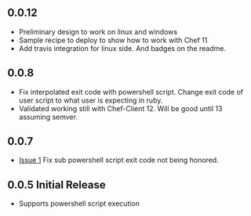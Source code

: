 ## 0.0.12
 * Preliminary design to work on linux and windows
 * Sample recipe to deploy to show how to work with Chef 11
 * Add travis integration for linux side.  And badges on the readme.

## 0.0.8
 * Fix interpolated exit code with powershell script.  Change exit code of user script to what user is expecting in ruby.
 * Validated working still with Chef-Client 12.  Will be good until 13 assuming semver.

## 0.0.7 
 * [Issue 1](https://github.com/ebsco/mixlibrary-core/issues/1) Fix sub powershell script exit code not being honored.

## 0.0.5 Initial Release
 * Supports powershell script execution